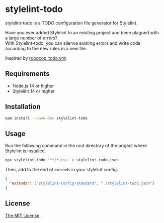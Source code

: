 # stylelint-todo

stylelint-todo is a TODO configuration file generator for Stylelint.

Have you ever added Stylelint to an existing project and been plagued with a large number of errors?  
With Stylelint-todo, you can silence existing errors and write code according to the new rules in a new file.

Inspired by [rubocop_todo.yml](https://docs.rubocop.org/rubocop/configuration.html#automatically-generated-configuration).

## Requirements

- Node.js 14 or higher
- Stylelint 14 or higher

## Installation

```bash
npm install --save-dev stylelint-todo
```

## Usage

Run the following command in the root directory of the project where Stylelint is installed.

```bash
npx stylelint-todo '**/*.css' > stylelint-todo.json
```

Then, add to the end of `extends` in your stylelint config.

```json
{
  "extends": ["stylelint-config-standard", "./stylelint-todo.json"]
}
```

## License

[The MIT License](https://github.com/tutti2612/stylelint-todo/blob/main/LICENSE.txt).
